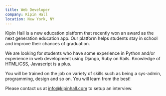 ```yaml
---
title: Web Developer
company: Kipin Hall
location: New York, NY
---
```


Kipin Hall is a new education platform that recently won an award as the next generation education app. Our platform helps students stay in school and improve their chances of graduation. 

We are looking for students who have some experience in Python and/or experience in web development using Django, Ruby on Rails. Knowledge of HTML/CSS, Javascript is a plus. 

You will be trained on the job on variety of skills such as being a sys-admin, programming, design and so on. You will learn from the best! 

Please contact us at info@kipinhall.com to setup an interview. 